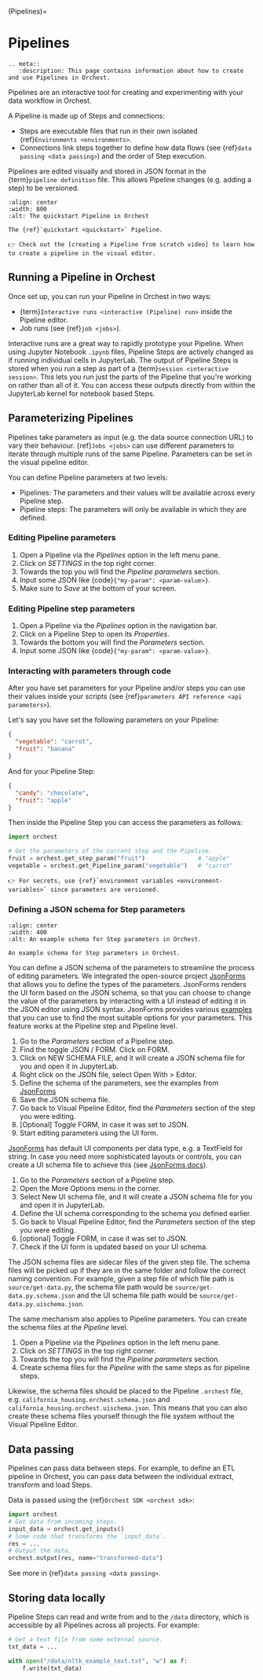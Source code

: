 (Pipelines)=

# Pipelines

```{eval-rst}
.. meta::
   :description: This page contains information about how to create and use Pipelines in Orchest.
```

Pipelines are an interactive tool for creating and experimenting with your data workflow in Orchest.

A Pipeline is made up of Steps and connections:

- Steps are executable files that run in their own isolated {ref}`Environments <environments>`.
- Connections link steps together to define how data flows (see {ref}`data passing <data passing>`)
  and the order of Step execution.

Pipelines are edited visually and stored in JSON format in the {term}`pipeline definition` file.
This allows Pipeline changes (e.g. adding a step) to be versioned.

```{figure} ../img/quickstart/final-pipeline.png
:align: center
:width: 800
:alt: The quickstart Pipeline in Orchest

The {ref}`quickstart <quickstart>` Pipeline.
```

```{tip}
👉 Check out the [creating a Pipeline from scratch video] to learn how to create a pipeline in the visual editor.
```

[creating a pipeline from scratch video]: https://www.tella.tv/video/cknr7zwz2000408i7bngpd77q/view

## Running a Pipeline in Orchest

Once set up, you can run your Pipeline in Orchest in two ways:

- {term}`Interactive runs <interactive (Pipeline) run>` inside the Pipeline editor.
- Job runs (see {ref}`job <jobs>`).

Interactive runs are a great way to rapidly prototype your Pipeline. When using Jupyter Notebook
`.ipynb` files, Pipeline Steps are actively changed as if running individual cells in JupyterLab.
The output of Pipeline Steps is stored when you run a step as part of a {term}`session <interactive session>`.
This lets you run just the parts of the Pipeline that you're working on rather than all of it.
You can access these outputs directly from within the JupyterLab kernel for notebook based Steps.

## Parameterizing Pipelines

Pipelines take parameters as input (e.g. the data source connection URL) to vary their behaviour.
{ref}`Jobs <jobs>` can use different parameters to iterate through multiple runs of the same
Pipeline. Parameters can be set in the visual pipeline editor.

You can define Pipeline parameters at two levels:

- Pipelines: The parameters and their values will be available across every Pipeline step.
- Pipeline steps: The parameters will only be available in which they are defined.

### Editing Pipeline parameters

1. Open a Pipeline via the _Pipelines_ option in the left menu pane.
2. Click on _SETTINGS_ in the top right corner.
3. Towards the top you will find the _Pipeline parameters_ section.
4. Input some JSON like {code}`{"my-param": <param-value>}`.
5. Make sure to _Save_ at the bottom of your screen.

### Editing Pipeline step parameters

1. Open a Pipeline via the _Pipelines_ option in the navigation bar.
2. Click on a Pipeline Step to open its _Properties_.
3. Towards the bottom you will find the _Parameters_ section.
4. Input some JSON like {code}`{"my-param": <param-value>}`.

### Interacting with parameters through code

After you have set parameters for your Pipeline and/or steps you can use their values inside your
scripts (see {ref}`parameters API reference <api parameters>`).

Let's say you have set the following parameters on your Pipeline:

```json
{
  "vegetable": "carrot",
  "fruit": "banana"
}
```

And for your Pipeline Step:

```json
{
  "candy": "chocolate",
  "fruit": "apple"
}
```

Then inside the Pipeline Step you can access the parameters as follows:

```python
import orchest

# Get the parameters of the current step and the Pipeline.
fruit = orchest.get_step_param("fruit")               # "apple"
vegetable = orchest.get_Pipeline_param("vegetable")   # "carrot"
```

```{tip}
👉 For secrets, use {ref}`environment variables <environment-variables>` since parameters are versioned.
```

### Defining a JSON schema for Step parameters

```{figure} ../img/parameter-schema.png
:align: center
:width: 400
:alt: An example schema for Step parameters in Orchest.

An example schema for Step parameters in Orchest.
```

You can define a JSON schema of the parameters to streamline the process of editing parameters. We
integrated the open-source project [JsonForms](https://jsonforms.io/) that allows you to define the
types of the parameters. JsonForms renders the UI form based on the JSON schema, so that you can
choose to change the value of the parameters by interacting with a UI instead of editing it in the
JSON editor using JSON syntax. JsonForms provides various
[examples](https://jsonforms.io/examples/basic) that you can use to find the most suitable options
for your parameters. This feature works at the Pipeline step and Pipeline level.

1. Go to the _Parameters_ section of a Pipeline step.
2. Find the toggle JSON / FORM. Click on FORM.
3. Click on NEW SCHEMA FILE, and it will create a JSON schema file for you and open it in JupyterLab.
4. Right click on the JSON file, select Open With > Editor.
5. Define the schema of the parameters, see the examples from [JsonForms](https://jsonforms.io/examples/basic)
6. Save the JSON schema file.
7. Go back to Visual Pipeline Editor, find the _Parameters_ section of the step you were editing.
8. [Optional] Toggle FORM, in case it was set to JSON.
9. Start editing parameters using the UI form.

[JsonForms](https://jsonforms.io/) has default UI components per data type, e.g. a TextField for
string. In case you need more sophisticated layouts or controls, you can create a UI schema file to
achieve this (see [JsonForms docs](https://jsonforms.io/docs/uischema/)).

1. Go to the _Parameters_ section of a Pipeline step.
2. Open the More Options menu in the corner.
3. Select New UI schema file, and it will create a JSON schema file for you and open it in JupyterLab.
4. Define the UI schema corresponding to the schema you defined earlier.
5. Go back to Visual Pipeline Editor, find the _Parameters_ section of the step you were editing.
6. [optional] Toggle FORM, in case it was set to JSON.
7. Check if the UI form is updated based on your UI schema.

The JSON schema files are sidecar files of the given step file. The schema files will be picked up
if they are in the same folder and follow the correct naming convention. For example, given a step
file of which file path is `source/get-data.py`, the schema file path would be
`source/get-data.py.schema.json` and the UI schema file path would be
`source/get-data.py.uischema.json`.

The same mechanism also applies to Pipeline parameters. You can create the schema files at the
_Pipeline_ level.

1. Open a Pipeline via the _Pipelines_ option in the left menu pane.
2. Click on _SETTINGS_ in the top right corner.
3. Towards the top you will find the _Pipeline parameters_ section.
4. Create schema files for the _Pipeline_ with the same steps as for pipeline steps.

Likewise, the schema files should be placed to the Pipeline `.orchest` file, e.g.
`california_housing.orchest.schema.json` and `california_housing.orchest.uischema.json`. This means
that you can also create these schema files yourself through the file system without the Visual
Pipeline Editor.

## Data passing

Pipelines can pass data between steps. For example, to define an ETL pipeline in Orchest, you can
pass data between the individual extract, transform and load Steps.

Data is passed using the {ref}`Orchest SDK <orchest sdk>`:

```python
import orchest
# Get data from incoming steps.
input_data = orchest.get_inputs()
# Some code that transforms the `input_data`.
res = ...
# Output the data.
orchest.output(res, name="transformed-data")
```

See more in {ref}`data passing <data passing>`.

## Storing data locally

Pipeline Steps can read and write from and to the `/data` directory, which is accessible by all
Pipelines across all projects. For example:

```python
# Get a text file from some external source.
txt_data = ...

with open("/data/nltk_example_text.txt", "w") as f:
    f.write(txt_data)
```
